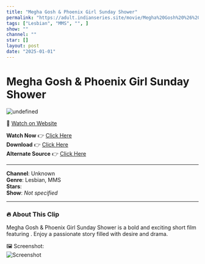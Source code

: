 ```yaml
---
title: "Megha Gosh & Phoenix Girl Sunday Shower"
permalink: "https://adult.indianseries.site/movie/Megha%20Gosh%20%26%20Phoenix%20Girl%20Sunday%20Shower"
tags: ["Lesbian", "MMS", "", ]
show: ""
channel: ""
star: []
layout: post
date: "2025-01-01"
---
```


# Megha Gosh & Phoenix Girl Sunday Shower

![undefined](https://desisins.com/wp-content/uploads/2024/08/Megha-Gosh-n-Sharmistha-DesiSins.com_.jpg)

🔗 [Watch on Website](https://adult.indianseries.site/movie/Megha%20Gosh%20%26%20Phoenix%20Girl%20Sunday%20Shower)

**Watch Now** 👉 [Click Here](https://adult.indianseries.site/movie/Megha%20Gosh%20%26%20Phoenix%20Girl%20Sunday%20Shower)  
**Download** 👉 [Click Here](https://adult.indianseries.site/movie/Megha%20Gosh%20%26%20Phoenix%20Girl%20Sunday%20Shower)  
**Alternate Source** 👉 [Click Here](https://adult.indianseries.site/movie/Megha%20Gosh%20%26%20Phoenix%20Girl%20Sunday%20Shower)

---

**Channel**: Unknown  
**Genre**: Lesbian, MMS  
**Stars**:   
**Show**: *Not specified*

---

### 🔥 About This Clip

Megha Gosh & Phoenix Girl Sunday Shower is a bold and exciting short film featuring . Enjoy a passionate story filled with desire and drama.
 
🖼️ Screenshot:  
![Screenshot](https://desisins.com/wp-content/uploads/2024/08/Megha-Gosh-n-Sharmistha-DesiSins.com_.jpg)
